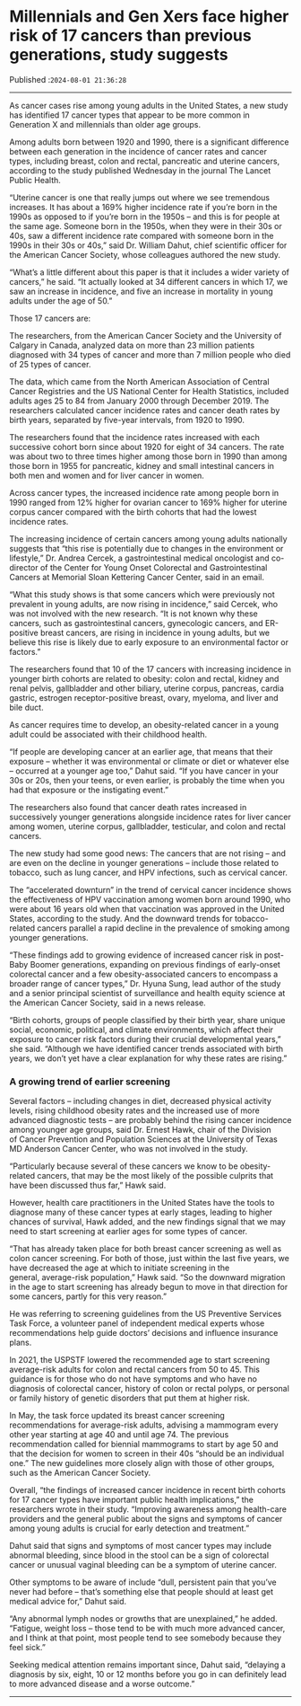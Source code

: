 # Millennials and Gen Xers face higher risk of 17 cancers than previous generations, study suggests

Published :`2024-08-01 21:36:28`

---

As cancer cases rise among young adults in the United States, a new study has identified 17 cancer types that appear to be more common in Generation X and millennials than older age groups.

Among adults born between 1920 and 1990, there is a significant difference between each generation in the incidence of cancer rates and cancer types, including breast, colon and rectal, pancreatic and uterine cancers, according to the study published Wednesday in the journal The Lancet Public Health.

“Uterine cancer is one that really jumps out where we see tremendous increases. It has about a 169% higher incidence rate if you’re born in the 1990s as opposed to if you’re born in the 1950s – and this is for people at the same age. Someone born in the 1950s, when they were in their 30s or 40s, saw a different incidence rate compared with someone born in the 1990s in their 30s or 40s,” said Dr. William Dahut, chief scientific officer for the American Cancer Society, whose colleagues authored the new study.

“What’s a little different about this paper is that it includes a wider variety of cancers,” he said. “It actually looked at 34 different cancers in which 17, we saw an increase in incidence, and five an increase in mortality in young adults under the age of 50.”

Those 17 cancers are:

The researchers, from the American Cancer Society and the University of Calgary in Canada, analyzed data on more than 23 million patients diagnosed with 34 types of cancer and more than 7 million people who died of 25 types of cancer.

The data, which came from the North American Association of Central Cancer Registries and the US National Center for Health Statistics, included adults ages 25 to 84 from January 2000 through December 2019. The researchers calculated cancer incidence rates and cancer death rates by birth years, separated by five-year intervals, from 1920 to 1990.

The researchers found that the incidence rates increased with each successive cohort born since about 1920 for eight of 34 cancers. The rate was about two to three times higher among those born in 1990 than among those born in 1955 for pancreatic, kidney and small intestinal cancers in both men and women and for liver cancer in women.

Across cancer types, the increased incidence rate among people born in 1990 ranged from 12% higher for ovarian cancer to 169% higher for uterine corpus cancer compared with the birth cohorts that had the lowest incidence rates.

The increasing incidence of certain cancers among young adults nationally suggests that “this rise is potentially due to changes in the environment or lifestyle,” Dr. Andrea Cercek, a gastrointestinal medical oncologist and co-director of the Center for Young Onset Colorectal and Gastrointestinal Cancers at Memorial Sloan Kettering Cancer Center, said in an email.

“What this study shows is that some cancers which were previously not prevalent in young adults, are now rising in incidence,” said Cercek, who was not involved with the new research. “It is not known why these cancers, such as gastrointestinal cancers, gynecologic cancers, and ER-positive breast cancers, are rising in incidence in young adults, but we believe this rise is likely due to early exposure to an environmental factor or factors.”

The researchers found that 10 of the 17 cancers with increasing incidence in younger birth cohorts are related to obesity: colon and rectal, kidney and renal pelvis, gallbladder and other biliary, uterine corpus, pancreas, cardia gastric, estrogen receptor-positive breast, ovary, myeloma, and liver and bile duct.

As cancer requires time to develop, an obesity-related cancer in a young adult could be associated with their childhood health.

“If people are developing cancer at an earlier age, that means that their exposure – whether it was environmental or climate or diet or whatever else – occurred at a younger age too,” Dahut said. “If you have cancer in your 30s or 20s, then your teens, or even earlier, is probably the time when you had that exposure or the instigating event.”

The researchers also found that cancer death rates increased in successively younger generations alongside incidence rates for liver cancer among women, uterine corpus, gallbladder, testicular, and colon and rectal cancers.

The new study had some good news: The cancers that are not rising – and are even on the decline in younger generations – include those related to tobacco, such as lung cancer, and HPV infections, such as cervical cancer.

The “accelerated downturn” in the trend of cervical cancer incidence shows the effectiveness of HPV vaccination among women born around 1990, who were about 16 years old when that vaccination was approved in the United States, according to the study. And the downward trends for tobacco-related cancers parallel a rapid decline in the prevalence of smoking among younger generations.

“These findings add to growing evidence of increased cancer risk in post-Baby Boomer generations, expanding on previous findings of early-onset colorectal cancer and a few obesity-associated cancers to encompass a broader range of cancer types,” Dr. Hyuna Sung, lead author of the study and a senior principal scientist of surveillance and health equity science at the American Cancer Society, said in a news release.

“Birth cohorts, groups of people classified by their birth year, share unique social, economic, political, and climate environments, which affect their exposure to cancer risk factors during their crucial developmental years,” she said. “Although we have identified cancer trends associated with birth years, we don’t yet have a clear explanation for why these rates are rising.”

### A growing trend of earlier screening

Several factors – including changes in diet, decreased physical activity levels, rising childhood obesity rates and the increased use of more advanced diagnostic tests – are probably behind the rising cancer incidence among younger age groups, said Dr. Ernest Hawk, chair of the Division of Cancer Prevention and Population Sciences at the University of Texas MD Anderson Cancer Center, who was not involved in the study.

“Particularly because several of these cancers we know to be obesity-related cancers, that may be the most likely of the possible culprits that have been discussed thus far,” Hawk said.

However, health care practitioners in the United States have the tools to diagnose many of these cancer types at early stages, leading to higher chances of survival, Hawk added, and the new findings signal that we may need to start screening at earlier ages for some types of cancer.

“That has already taken place for both breast cancer screening as well as colon cancer screening. For both of those, just within the last five years, we have decreased the age at which to initiate screening in the general, average-risk population,” Hawk said. “So the downward migration in the age to start screening has already begun to move in that direction for some cancers, partly for this very reason.”

He was referring to screening guidelines from the US Preventive Services Task Force, a volunteer panel of independent medical experts whose recommendations help guide doctors’ decisions and influence insurance plans.

In 2021, the USPSTF lowered the recommended age to start screening average-risk adults for colon and rectal cancers from 50 to 45. This guidance is for those who do not have symptoms and who have no diagnosis of colorectal cancer, history of colon or rectal polyps, or personal or family history of genetic disorders that put them at higher risk.

In May, the task force updated its breast cancer screening recommendations for average-risk adults, advising a mammogram every other year starting at age 40 and until age 74. The previous recommendation called for biennial mammograms to start by age 50 and that the decision for women to screen in their 40s “should be an individual one.” The new guidelines more closely align with those of other groups, such as the American Cancer Society.

Overall, “the findings of increased cancer incidence in recent birth cohorts for 17 cancer types have important public health implications,” the researchers wrote in their study. “Improving awareness among health-care providers and the general public about the signs and symptoms of cancer among young adults is crucial for early detection and treatment.”

Dahut said that signs and symptoms of most cancer types may include abnormal bleeding, since blood in the stool can be a sign of colorectal cancer or unusual vaginal bleeding can be a symptom of uterine cancer.

Other symptoms to be aware of include “dull, persistent pain that you’ve never had before – that’s something else that people should at least get medical advice for,” Dahut said.

“Any abnormal lymph nodes or growths that are unexplained,” he added. “Fatigue, weight loss – those tend to be with much more advanced cancer, and I think at that point, most people tend to see somebody because they feel sick.”

Seeking medical attention remains important since, Dahut said, “delaying a diagnosis by six, eight, 10 or 12 months before you go in can definitely lead to more advanced disease and a worse outcome.”

---


